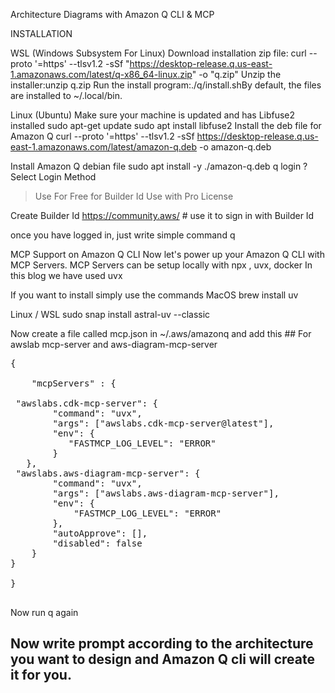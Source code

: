 Architecture Diagrams with Amazon Q CLI & MCP

INSTALLATION

WSL (Windows Subsystem For Linux)
Download installation zip file:
curl --proto '=https' --tlsv1.2 -sSf "https://desktop-release.q.us-east-1.amazonaws.com/latest/q-x86_64-linux.zip" -o "q.zip"
Unzip the installer:unzip q.zip
Run the install program:./q/install.shBy default, the files are installed to ~/.local/bin.

Linux (Ubuntu)
Make sure your machine is updated and has Libfuse2 installed
sudo apt-get update
sudo apt install libfuse2
Install the deb file for Amazon Q
curl --proto '=https' --tlsv1.2 -sSf https://desktop-release.q.us-east-1.amazonaws.com/latest/amazon-q.deb -o amazon-q.deb

Install Amazon Q debian file
sudo apt install -y ./amazon-q.deb
q login
? Select Login Method
> Use For Free for Builder Id
> Use with Pro License

Create Builder Id
https://community.aws/ # use it to sign in with Builder Id 

once you have logged in, just write simple command
q

MCP Support on Amazon Q CLI
Now let's power up your Amazon Q CLI with MCP Servers.
MCP Servers can be setup locally with npx , uvx, docker
In this blog we have used uvx

If you want to install simply use the commands
MacOS
brew install uv

Linux / WSL
sudo snap install astral-uv --classic

Now create a file called mcp.json in ~/.aws/amazonq
and add this   ## For awslab mcp-server and aws-diagram-mcp-server
<pre>
{

	"mcpServers" : {
    
 "awslabs.cdk-mcp-server": {
        "command": "uvx",
        "args": ["awslabs.cdk-mcp-server@latest"],
        "env": {
           "FASTMCP_LOG_LEVEL": "ERROR"
        }
   },
 "awslabs.aws-diagram-mcp-server": {
 		"command": "uvx",
 		"args": ["awslabs.aws-diagram-mcp-server"],
 		"env": {
 			"FASTMCP_LOG_LEVEL": "ERROR"
 		},
 		"autoApprove": [],
 		"disabled": false
 	}
}

}
	</pre>



Now run q again


## Now write prompt according to the architecture you want to design and Amazon Q cli will create it for you.
